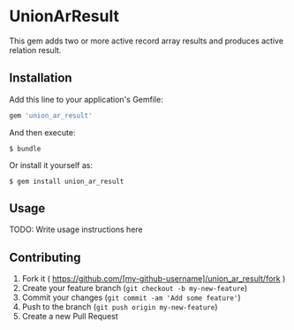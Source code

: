 # UnionArResult

This gem adds two or more active record array results and produces active relation result.

## Installation

Add this line to your application's Gemfile:

```ruby
gem 'union_ar_result'
```

And then execute:

    $ bundle

Or install it yourself as:

    $ gem install union_ar_result

## Usage

TODO: Write usage instructions here

## Contributing

1. Fork it ( https://github.com/[my-github-username]/union_ar_result/fork )
2. Create your feature branch (`git checkout -b my-new-feature`)
3. Commit your changes (`git commit -am 'Add some feature'`)
4. Push to the branch (`git push origin my-new-feature`)
5. Create a new Pull Request

